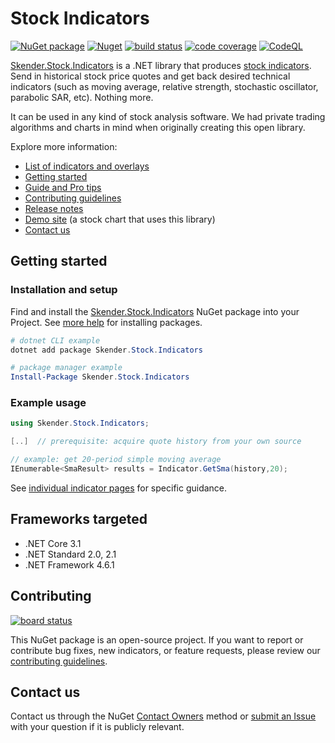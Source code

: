 # Stock Indicators

[![NuGet package](https://img.shields.io/nuget/v/skender.stock.indicators?color=blue&logo=NuGet&label=NuGet%20Package)](https://www.nuget.org/packages/Skender.Stock.Indicators)
[![Nuget](https://img.shields.io/nuget/dt/skender.stock.indicators?logo=NuGet&label=Downloads)](https://www.nuget.org/packages/Skender.Stock.Indicators)
[![build status](https://img.shields.io/azure-devops/build/skender/5123ca47-74f2-4d67-a5d4-c4d90b8d670a/21/master?logo=AzureDevops&label=Build%20Status)](https://dev.azure.com/skender/Stock.Indicators/_build/latest?definitionId=21&branchName=master)
[![code coverage](https://img.shields.io/azure-devops/coverage/skender/stock.indicators/21?logo=AzureDevops&label=Code%20Coverage)](https://dev.azure.com/skender/Stock.Indicators/_build/latest?definitionId=21&branchName=master&view=codecoverage-tab)
[![CodeQL](https://github.com/DaveSkender/Stock.Indicators/workflows/CodeQL/badge.svg)](https://github.com/DaveSkender/Stock.Indicators/security/code-scanning)

[Skender.Stock.Indicators](https://www.nuget.org/packages/Skender.Stock.Indicators) is a .NET library that produces [stock indicators](docs/INDICATORS.md).  Send in historical stock price quotes and get back desired technical indicators (such as moving average, relative strength, stochastic oscillator, parabolic SAR, etc).  Nothing more.

It can be used in any kind of stock analysis software.  We had private trading algorithms and charts in mind when originally creating this open library.

Explore more information:

- [List of indicators and overlays](docs/INDICATORS.md)
- [Getting started](#getting-started)
- [Guide and Pro tips](docs/GUIDE.md)
- [Contributing guidelines](docs/CONTRIBUTING.md)
- [Release notes](https://github.com/DaveSkender/Stock.Indicators/releases)
- [Demo site](https://stock-charts.azurewebsites.net) (a stock chart that uses this library)
- [Contact us](#contact-us)

## Getting started

### Installation and setup

Find and install the [Skender.Stock.Indicators](https://www.nuget.org/packages/Skender.Stock.Indicators) NuGet package into your Project.  See [more help](https://www.google.com/search?q=install+nuget+package) for installing packages.

```powershell
# dotnet CLI example
dotnet add package Skender.Stock.Indicators

# package manager example
Install-Package Skender.Stock.Indicators
```

### Example usage

```csharp
using Skender.Stock.Indicators;

[..]  // prerequisite: acquire quote history from your own source

// example: get 20-period simple moving average
IEnumerable<SmaResult> results = Indicator.GetSma(history,20);
```

See [individual indicator pages](docs/INDICATORS.md) for specific guidance.

## Frameworks targeted

- .NET Core 3.1
- .NET Standard 2.0, 2.1
- .NET Framework 4.6.1

## Contributing

[![board status](https://dev.azure.com/skender/5123ca47-74f2-4d67-a5d4-c4d90b8d670a/69f29c08-2257-4429-9cea-1629abcd3064/_apis/work/boardbadge/a1dfc6ae-7836-4b56-a849-9a48698252c2)](https://dev.azure.com/skender/5123ca47-74f2-4d67-a5d4-c4d90b8d670a/_boards/board/t/69f29c08-2257-4429-9cea-1629abcd3064/Microsoft.RequirementCategory/)

This NuGet package is an open-source project.  If you want to report or contribute bug fixes, new indicators, or feature requests, please review our [contributing guidelines](docs/CONTRIBUTING.md).

## Contact us

Contact us through the NuGet [Contact Owners](https://www.nuget.org/packages/Skender.Stock.Indicators) method or [submit an Issue](https://github.com/DaveSkender/Stock.Indicators/issues) with your question if it is publicly relevant.

